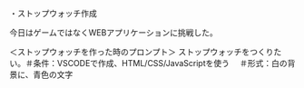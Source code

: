 ・ストップウォッチ作成

今日はゲームではなくWEBアプリケーションに挑戦した。

＜ストップウォッチを作った時のプロンプト＞
ストップウォッチをつくりたい。＃条件：VSCODEで作成、HTML/CSS/JavaScriptを使う　 ＃形式：白の背景に、青色の文字

